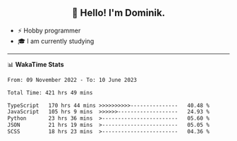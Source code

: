 <h2 align="center">👋 Hello! I'm Dominik.</h2>

- ⚡ Hobby programmer
- 🎓 I am currently studying

---
📊 **WakaTime Stats**
<!--START_SECTION:waka-->

```txt
From: 09 November 2022 - To: 10 June 2023

Total Time: 421 hrs 49 mins

TypeScript   170 hrs 44 mins >>>>>>>>>>---------------   40.48 %
JavaScript   105 hrs 9 mins  >>>>>>-------------------   24.93 %
Python       23 hrs 36 mins  >------------------------   05.60 %
JSON         21 hrs 19 mins  >------------------------   05.05 %
SCSS         18 hrs 23 mins  >------------------------   04.36 %
```

<!--END_SECTION:waka-->

